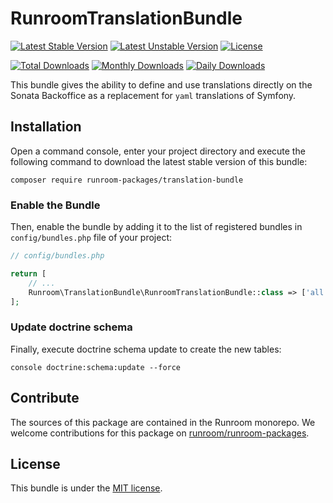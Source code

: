 RunroomTranslationBundle
========================

[![Latest Stable Version](https://poser.pugx.org/runroom-packages/translation-bundle/v/stable)](https://packagist.org/packages/runroom-packages/translation-bundle)
[![Latest Unstable Version](https://poser.pugx.org/runroom-packages/translation-bundle/v/unstable)](https://packagist.org/packages/runroom-packages/translation-bundle)
[![License](https://poser.pugx.org/runroom-packages/translation-bundle/license)](https://packagist.org/packages/runroom-packages/translation-bundle)

[![Total Downloads](https://poser.pugx.org/runroom-packages/translation-bundle/downloads)](https://packagist.org/packages/runroom-packages/translation-bundle)
[![Monthly Downloads](https://poser.pugx.org/runroom-packages/translation-bundle/d/monthly)](https://packagist.org/packages/runroom-packages/translation-bundle)
[![Daily Downloads](https://poser.pugx.org/runroom-packages/translation-bundle/d/daily)](https://packagist.org/packages/runroom-packages/translation-bundle)

This bundle gives the ability to define and use translations directly on the Sonata Backoffice as a replacement for `yaml` translations of Symfony.

## Installation

Open a command console, enter your project directory and execute the following command to download the latest stable version of this bundle:

```
composer require runroom-packages/translation-bundle
```

### Enable the Bundle

Then, enable the bundle by adding it to the list of registered bundles in `config/bundles.php` file of your project:

```php
// config/bundles.php

return [
    // ...
    Runroom\TranslationBundle\RunroomTranslationBundle::class => ['all' => true],
];
```

### Update doctrine schema

Finally, execute doctrine schema update to create the new tables:

```
console doctrine:schema:update --force
```

## Contribute
The sources of this package are contained in the Runroom monorepo. We welcome contributions for this package on [runroom/runroom-packages](https://github.com/Runroom/runroom-packages).

## License

This bundle is under the [MIT license](LICENSE).

